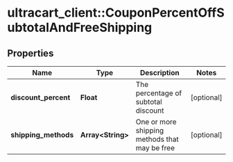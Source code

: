 # ultracart_client::CouponPercentOffSubtotalAndFreeShipping

## Properties
Name | Type | Description | Notes
------------ | ------------- | ------------- | -------------
**discount_percent** | **Float** | The percentage of subtotal discount | [optional] 
**shipping_methods** | **Array&lt;String&gt;** | One or more shipping methods that may be free | [optional] 


